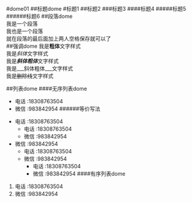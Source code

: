 #dome01
##标题dome
#标题1
##标题2
###标题3
####标题4
#####标题5
######标题6
##段落dome  
我是一个段落  
我也是一个段落  
就在段落的最后面加上两人空格保存就可以了  
##强调dome
我是**粗体**文字样式    
我是*斜体*文字样式  
我是***斜体粗体***文字样式    
我是___斜体粗体___文字样式    
我是~~删除线~~文字样式  
  

##列表dome
####无序列表dome
* 电话 :18308763504  
* 微信 :983842954
######等价写法
- 电话 :18308763504  
  - 电话 :18308763504  
  - 微信 :983842954
- 微信 :983842954
  - 电话 :18308763504  
  - 微信 :983842954
    - 电话 :18308763504    
    - 微信 :983842954
####有序列表dome
1. 电话 :18308763504  
2. 微信 :983842954
